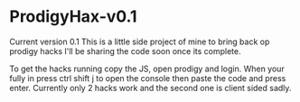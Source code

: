 # ProdigyHax-v0.1
Current version 0.1
This is a little side project of mine to bring back op prodigy hacks I'll be sharing the code soon once its complete.

To get the hacks running copy the JS, open prodigy and login. When your fully in press ctrl shift j to open the console then paste the code and press enter.
Currently only 2 hacks work and the second one is client sided sadly.
